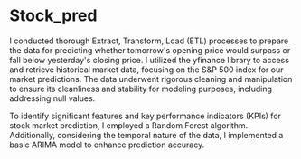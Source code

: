 # Stock_pred
I conducted thorough Extract, Transform, Load (ETL) processes to prepare the data for predicting whether tomorrow's opening price would surpass or fall below yesterday's closing price. I utilized the yfinance library to access and retrieve historical market data, focusing on the S&P 500 index for our market predictions. The data underwent rigorous cleaning and manipulation to ensure its cleanliness and stability for modeling purposes, including addressing null values. 

To identify significant features and key performance indicators (KPIs) for stock market prediction, I employed a Random Forest algorithm. Additionally, considering the temporal nature of the data, I implemented a basic ARIMA model to enhance prediction accuracy.
